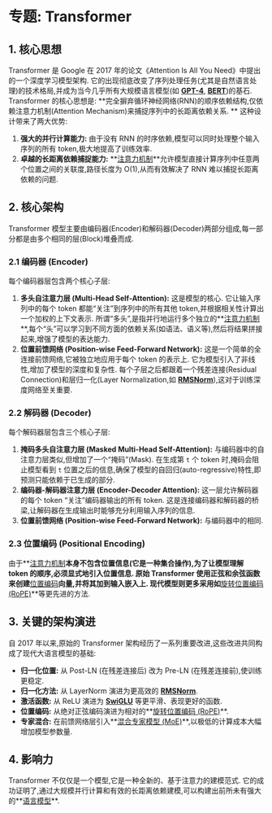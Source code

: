 # 专题: Transformer
## 1. 核心思想
Transformer 是 Google 在 2017 年的论文《Attention Is All You Need》中提出的一个深度学习模型架构. 它的出现彻底改变了序列处理任务(尤其是自然语言处理)的技术格局,并成为当今几乎所有大规模语言模型(如 **[GPT-4](./Lecture1-GPT-4.md)**, **[BERT](./Lecture1-BERT.md)**)的基石. 
Transformer 的核心思想是: **完全摒弃循环神经网络(RNN)的顺序依赖结构,仅依赖注意力机制(Attention Mechanism)来捕捉序列中的长距离依赖关系. **
这种设计带来了两大优势: 
1.  **强大的并行计算能力:** 由于没有 RNN 的时序依赖,模型可以同时处理整个输入序列的所有 token,极大地提高了训练效率. 
2.  **卓越的长距离依赖捕捉能力:** **[注意力机制](./Lecture1-Self-Attention.md)**允许模型直接计算序列中任意两个位置之间的关联度,路径长度为 O(1),从而有效解决了 RNN 难以捕捉长距离依赖的问题. 
## 2. 核心架构
Transformer 模型主要由编码器(Encoder)和解码器(Decoder)两部分组成,每一部分都是由多个相同的层(Block)堆叠而成. 
### 2.1 编码器 (Encoder)
每个编码器层包含两个核心子层: 
1.  **多头自注意力层 (Multi-Head Self-Attention):** 这是模型的核心. 它让输入序列中的每个 token 都能“关注”到序列中的所有其他 token,并根据相关性计算出一个加权的上下文表示. 所谓“多头”,是指并行地运行多个独立的**[注意力机制](./Lecture1-Self-Attention.md)**,每个“头”可以学习到不同方面的依赖关系(如语法、语义等),然后将结果拼接起来,增强了模型的表达能力. 
2.  **位置前馈网络 (Position-wise Feed-Forward Network):** 这是一个简单的全连接前馈网络,它被独立地应用于每个 token 的表示上. 它为模型引入了非线性,增加了模型的深度和复杂性. 
每个子层之后都跟着一个残差连接(Residual Connection)和层归一化(Layer Normalization,如 **[RMSNorm](./Lecture1-RMSNorm.md)**),这对于训练深度网络至关重要. 
### 2.2 解码器 (Decoder)
每个解码器层包含三个核心子层: 
1.  **掩码多头自注意力层 (Masked Multi-Head Self-Attention):** 与编码器中的自注意力层类似,但增加了一个“掩码”(Mask). 在生成第 `t` 个 token 时,掩码会阻止模型看到 `t` 位置之后的信息,确保了模型的自回归(auto-regressive)特性,即预测只能依赖于已生成的部分. 
2.  **编码器-解码器注意力层 (Encoder-Decoder Attention):** 这一层允许解码器的每个 token “关注”编码器输出的所有 token. 这是连接编码器和解码器的桥梁,让解码器在生成输出时能够充分利用输入序列的信息. 
3.  **位置前馈网络 (Position-wise Feed-Forward Network):** 与编码器中的相同. 
### 2.3 位置编码 (Positional Encoding)
由于**[注意力机制](./Lecture1-Self-Attention.md)**本身不包含位置信息(它是一种集合操作),为了让模型理解 token 的顺序,必须显式地引入位置信息. 原始 Transformer 使用正弦和余弦函数来创建**[位置编码](./Lecture1-Positional-Encoding.md)**向量,并将其加到输入嵌入上. 现代模型则更多采用如**[旋转位置编码 (RoPE)](./Lecture1-Rotary-Positional-Embeddings.md)**等更先进的方法. 
## 3. 关键的架构演进
自 2017 年以来,原始的 Transformer 架构经历了一系列重要改进,这些改进共同构成了现代大语言模型的基础: 
*   **归一化位置:** 从 Post-LN (在残差连接后) 改为 Pre-LN (在残差连接前),使训练更稳定. 
*   **归一化方法:** 从 LayerNorm 演进为更高效的 **[RMSNorm](./Lecture1-RMSNorm.md)**. 
*   **激活函数:** 从 ReLU 演进为 **[SwiGLU](./Lecture1-SwiGLU.md)** 等更平滑、表现更好的函数. 
*   **位置编码:** 从绝对正弦编码演进为相对的**[旋转位置编码 (RoPE)](./Lecture1-Rotary-Positional-Embeddings.md)**. 
*   **专家混合:** 在前馈网络层引入**[混合专家模型 (MoE)](./Lecture1-Mixture-of-Experts.md)**,以极低的计算成本大幅增加模型参数量. 
## 4. 影响力
Transformer 不仅仅是一个模型,它是一种全新的、基于注意力的建模范式. 它的成功证明了,通过大规模并行计算和有效的长距离依赖建模,可以构建出前所未有强大的**[语言模型](./Lecture1-Language-Models.md)**. 